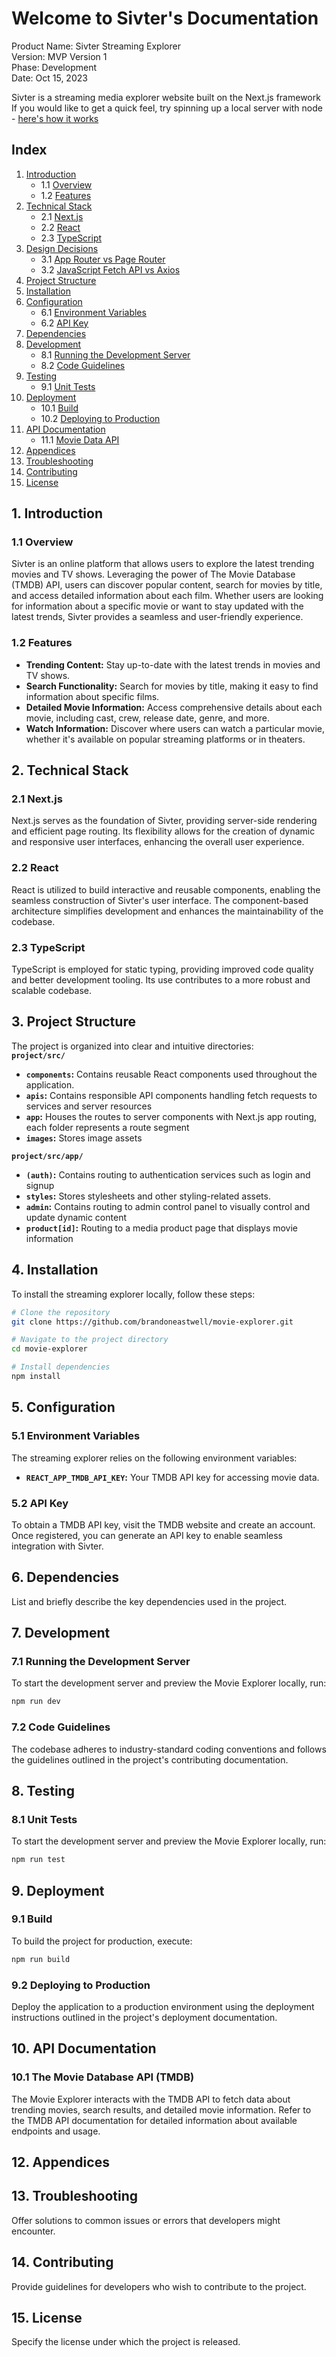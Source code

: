 # Welcome to Sivter's Documentation

Product Name: Sivter Streaming Explorer<br>
Version: MVP Version 1 <br>
Phase: Development <br>
Date: Oct 15, 2023<br>

Sivter is a streaming media explorer website built on the Next.js framework<br>
If you would like to get a quick feel, try spinning up a local server with node - [here's how it works](#running-the-development-server) <br>

## Index

1. [Introduction](#introduction)
    - 1.1 [Overview](#overview)
    - 1.2 [Features](#features)
2. [Technical Stack](#technical-stack)
    - 2.1 [Next.js](#nextjs)
    - 2.2 [React](#react)
    - 2.3 [TypeScript](#typescript)
3. [Design Decisions](#design-decisions)
   - 3.1 [App Router vs Page Router](#app-router-vs-page-router)
   - 3.2 [JavaScript Fetch API vs Axios](#js-fetch-api-vs-axios)
4. [Project Structure](#project-structure)
5. [Installation](#installation)
6. [Configuration](#configuration)
    - 6.1 [Environment Variables](#environment-variables)
    - 6.2 [API Key](#api-key)
7. [Dependencies](#dependencies)
8. [Development](#development)
    - 8.1 [Running the Development Server](#running-the-development-server)
    - 8.2 [Code Guidelines](#code-guidelines)
9. [Testing](#testing)
    - 9.1 [Unit Tests](#unit-tests)
10. [Deployment](#deployment)
    - 10.1 [Build](#build)
    - 10.2 [Deploying to Production](#deploying-to-production)
11. [API Documentation](#api-documentation)
    - 11.1 [Movie Data API](#movie-data-api)
12. [Appendices](#appendices)
13. [Troubleshooting](#troubleshooting)
14. [Contributing](#contributing)
15. [License](#license)

## 1. Introduction

### 1.1 Overview

Sivter is an online platform that allows users to explore the latest trending movies and TV shows. Leveraging the power of The Movie Database (TMDB) API, users can discover popular content, search for movies by title, and access detailed information about each film. Whether users are looking for information about a specific movie or want to stay updated with the latest trends, Sivter provides a seamless and user-friendly experience.

### 1.2 Features

- **Trending Content:** Stay up-to-date with the latest trends in movies and TV shows.
- **Search Functionality:** Search for movies by title, making it easy to find information about specific films.
- **Detailed Movie Information:** Access comprehensive details about each movie, including cast, crew, release date, genre, and more.
- **Watch Information:** Discover where users can watch a particular movie, whether it's available on popular streaming platforms or in theaters.

## 2. Technical Stack

### 2.1 Next.js

Next.js serves as the foundation of Sivter, providing server-side rendering and efficient page routing. Its flexibility allows for the creation of dynamic and responsive user interfaces, enhancing the overall user experience.

### 2.2 React

React is utilized to build interactive and reusable components, enabling the seamless construction of Sivter's user interface. The component-based architecture simplifies development and enhances the maintainability of the codebase.

### 2.3 TypeScript

TypeScript is employed for static typing, providing improved code quality and better development tooling. Its use contributes to a more robust and scalable codebase.

## 3. Project Structure

The project is organized into clear and intuitive directories: <br>
**`project/src/`**
- **`components`:** Contains reusable React components used throughout the application.
- **`apis`:** Contains responsible API components handling fetch requests to services and server resources
- **`app`:** Houses the routes to server components with Next.js app routing, each folder represents a route segment
- **`images`:** Stores image assets

**`project/src/app/`**
- **`(auth)`:** Contains routing to authentication services such as login and signup
- **`styles`:** Stores stylesheets and other styling-related assets.
- **`admin`:** Contains routing to admin control panel to visually control and update dynamic content
- **`product[id]`:** Routing to a media product page that displays movie information



## 4. Installation

To install the streaming explorer locally, follow these steps:

```bash
# Clone the repository
git clone https://github.com/brandoneastwell/movie-explorer.git

# Navigate to the project directory
cd movie-explorer

# Install dependencies
npm install
```
## 5. Configuration

### 5.1 Environment Variables

The streaming explorer relies on the following environment variables:

- **`REACT_APP_TMDB_API_KEY`:** Your TMDB API key for accessing movie data.

### 5.2 API Key

To obtain a TMDB API key, visit the TMDB website and create an account. Once registered, you can generate an API key to enable seamless integration with Sivter.

## 6. Dependencies

List and briefly describe the key dependencies used in the project.

## 7. Development

### 7.1 Running the Development Server

To start the development server and preview the Movie Explorer locally, run:

```bash
npm run dev
```

### 7.2 Code Guidelines

The codebase adheres to industry-standard coding conventions and follows the guidelines outlined in the project's contributing documentation.

## 8. Testing

### 8.1 Unit Tests

To start the development server and preview the Movie Explorer locally, run:

```bash
npm run test
```

## 9. Deployment

### 9.1 Build

To build the project for production, execute:

```bash
npm run build
```

### 9.2 Deploying to Production

Deploy the application to a production environment using the deployment instructions outlined in the project's deployment documentation.

## 10. API Documentation

### 10.1 The Movie Database API (TMDB)

The Movie Explorer interacts with the TMDB API to fetch data about trending movies, search results, and detailed movie information. Refer to the TMDB API documentation for detailed information about available endpoints and usage.

## 12. Appendices

## 13. Troubleshooting

Offer solutions to common issues or errors that developers might encounter.

## 14. Contributing

Provide guidelines for developers who wish to contribute to the project.

## 15. License

Specify the license under which the project is released.



